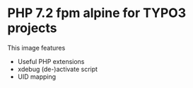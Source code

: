 # PHP 7.2 fpm alpine for TYPO3 projects

This image features
* Useful PHP extensions
* xdebug (de-)activate script
* UID mapping
